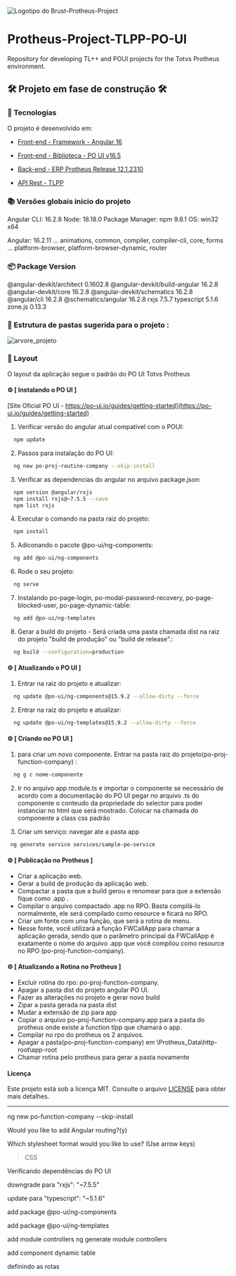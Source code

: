 ![Logotipo do Brust-Protheus-Project](./assets/images/Brust-Protheus-Project.png)

# Protheus-Project-TLPP-PO-UI

Repository for developing TL++ and POUI projects for the Totvs Protheus environment.

## 🛠️ Projeto em fase de construção 🛠️

### :bookmark: Tecnologias

O projeto é desenvolvido em:

-   [Front-end - Framework - Angular 16](https://angular.io/)

-   [Front-end - Biblioteca - PO UI v16.5](https://po-ui.io/)

-   [Back-end - ERP Protheus Release 12.1.2310](https://tdn.totvs.com/pages/releaseview.action?pageId=744479921)
-   [API Rest - TLPP](https://tdn.totvs.com/display/tec/TLPP)

### :books: Versões globais início do projeto

Angular CLI: 16.2.8
Node: 18.18.0
Package Manager: npm 9.8.1
OS: win32 x64

Angular: 16.2.11
... animations, common, compiler, compiler-cli, core, forms
... platform-browser, platform-browser-dynamic, router

### :package: Package Version

@angular-devkit/architect 0.1602.8
@angular-devkit/build-angular 16.2.8
@angular-devkit/core 16.2.8
@angular-devkit/schematics 16.2.8
@angular/cli 16.2.8
@schematics/angular 16.2.8
rxjs 7.5.7
typescript 5.1.6
zone.js 0.13.3

### :deciduous_tree: Estrutura de pastas sugerida para o projeto :

![arvore_projeto](./assets/images/arvore_projeto.png)

### 🎨 Layout

O layout da aplicação segue o padrão do PO UI Totvs Protheus

#### ⚙️ [ Instalando o PO UI ]

[Site Oficial PO UI - https://po-ui.io/guides/getting-started](https://po-ui.io/guides/getting-started)

1. Verificar versão do angular atual compativel com o POUI:

```bash
  npm update
```

2. Passos para instalação do PO UI:

```bash
  ng new po-proj-routine-company --skip-install
```

3. Verificar as dependencias do angular no arquivo package.json:

```bash
  npm version @angular/rxjs
  npm install rxjs@~7.5.5 --save
  npm list rxjs
```

4. Executar o comando na pasta raiz do projeto:

```bash
  npm install
```

5. Adiconando o pacote @po-ui/ng-components:

```bash
  ng add @po-ui/ng-components
```

6. Rode o seu projeto:

```bash
  ng serve
```

7. Instalando po-page-login, po-modal-password-recovery, po-page-blocked-user, po-page-dynamic-table:

```bash
  ng add @po-ui/ng-templates
```

8. Gerar a build do projeto - Será criada uma pasta chamada dist na raiz do projeto "build de produção" ou "build de release".:

```bash
  ng build --configuration=production
```

#### ⚙️ [ Atualizando o PO UI ]

1. Entrar na raiz do projeto e atualizar:

```bash
  ng update @po-ui/ng-components@15.9.2 --allow-dirty --force
```

2. Entrar na raiz do projeto e atualizar:

```bash
  ng update @po-ui/ng-templates@15.9.2 --allow-dirty --force
```

#### ⚙️ [ Criando no PO UI ]

1. para criar um novo componente. Entrar na pasta raiz do projeto(po-proj-function-company) :

```bash
  ng g c nome-componente
```

2. Ir no arquivo app.module.ts e importar o componente se necessário de acordo com a documentação do PO UI
   pegar no arquivo .ts do componente o conteudo da propriedade do selector para poder instanciar no html que será mostrado.
   Colocar na chamada do componente a class css padrão

3. Criar um serviço:
   navegar ate a pasta app

```bash
 ng generate service services/sample-po-service
```

#### ⚙️ [ Publicação no Protheus ]

- Criar a aplicação web.
- Gerar a build de produção da aplicação web.
- Compactar a pasta que a build gerou e renomear para que a extensão fique como .app .
- Compilar o arquivo compactado .app no RPO. Basta compilá-lo normalmente, ele será compilado como resource e ficará no RPO.
- Criar um fonte com uma função, que será a rotina de menu.
- Nesse fonte, você utilizará a função FWCallApp para chamar a aplicação gerada, sendo que o parâmetro principal da FWCallApp é exatamente o nome do arquivo .app que você compilou como resource no RPO (po-proj-function-company).

#### ⚙️ [ Atualizando a Rotina no Protheus ]

- Excluir rotina do rpo: po-proj-function-company.
- Apagar a pasta dist do projeto angular PO UI.
- Fazer as alterações no projeto e gerar novo build
- Zipar a pasta gerada na pasta dist
- Mudar a extensão de zip para app
- Copiar o arquivo po-proj-function-company.app para a pasta do protheus onde existe a function tlpp que chamará o app.
- Compilar no rpo do protheus os 2 arquivos.
- Apagar a pasta(po-proj-function-company) em \Protheus_Data\http-root\app-root
- Chamar rotina pelo protheus para gerar a pasta novamente

#### Licença

Este projeto está sob a licença MIT. Consulte o arquivo [LICENSE](./LICENSE) para obter mais detalhes.

--------------------------------------------------------------------------------------------------------------

ng new po-function-company --skip-install

Would you like to add Angular routing?(y)

Which stylesheet format would you like to use? (Use arrow keys)
> CSS 

Verificando dependências do PO UI

downgrade para "rxjs": "~7.5.5"

update para "typescript": "~5.1.6"

add package @po-ui/ng-components 

add package @po-ui/ng-templates

add module controllers
ng generate module controllers

add component dynamic table

definindo as rotas



